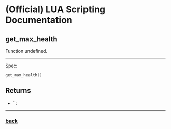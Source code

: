 
# (Official) LUA Scripting Documentation

## get_max_health

Function undefined.

___

Spec:

```lua
get_max_health()
```

## Returns

- ``: 

___

### [back](../other)
